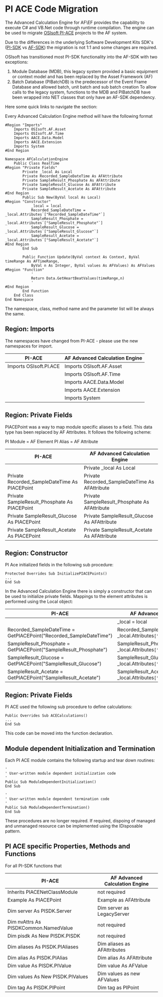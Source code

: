 
# PI ACE Code Migration

The Advanced Calculation Engine for AF\EF provides the capability to execute C# and VB.Net code through runtime compilation. The engine can be used to migrate [OSIsoft PI-ACE](http://https://techsupport.osisoft.com/Products/PI-Server/PI-ACE/Overview/ "OSIsoft Web Site") projects to the AF system.

Due to the differences in the underlying Software Development Kits SDK's ([PI-SDK](https://techsupport.osisoft.com/Products/Other-Products/PI-SDK/Overview "OSIsoft Web Site") vs [AF-SDK](https://techsupport.osisoft.com/Documentation/PI-AF-SDK/html/1a02af4c-1bec-4804-a9ef-3c7300f5e2fc.htm "OSIsoft Web Site")) the migration is not 1:1 and some changes are required.

OSIsoft has transitioned most PI-SDK functionality into the AF-SDK with two exceptions:
1) Module Database (MDB), this legacy system provided a basic equipment or context model and has been replaced by the Asset Framework (AF)
2) Batch Database (PIBatchDB) is the predecessor of the Event Frame Database and allowed batch, unit batch and sub batch creation
To allow calls to the legacy system, functions to the MDB and PIBatchDB have been wrapped into NET classes that only have an AF-SDK dependency.

Here some quick links to navigate the section:


Every Advanced Calculation Engine method will have the following format
```vbnet
#Region "Imports"
    Imports OSIsoft.AF.Asset
    Imports OSIsoft.AF.Time
    Imports AACE.Data.Model
    Imports AACE.Extension
    Imports System
#End Region

Namespace AFCalculationEngine
    Public Class RealTime
#Region "Private Fields"
        Private _local As Local
        Private Recorded_SampleDateTime As AFAttribute
        Private SampleResult_Phosphate As AFAttribute
        Private SampleResult_Glucose As AFAttribute
        Private SampleResult_Acetate As AFAttribute
#End Region
        Public Sub New(ByVal local As Local)
#Region "Constructor"
            _local = local
            Recorded_SampleDateTime = _local.Attributes`["Recorded_SampleDateTime"`]
            SampleResult_Phosphate = _local.Attributes`["SampleResult_Phosphate"`]
            SampleResult_Glucose = _local.Attributes`["SampleResult_Glucose"`]
            SampleResult_Acetate = _local.Attributes`["SampleResult_Acetate"`]
#End Region
        End Sub

        Public Function Update(ByVal context As Context, ByVal timeRange As AFTimeRange, 
            ByVal n As Integer, ByVal values As AFValues) As AFValues
#Region "Function"
            ' 
            Return Data.GetHeartBeatValues(timeRange,n)
            '
#End Region
        End Function
    End Class
End Namespace
```
The namespace, class, method name and the parameter list will be always the same.

## Region: Imports
The namespaces have changed from PI-ACE - please use the new namespaces for import.


| PI-ACE  | AF Advanced Calculation Engine|
| ------------- | ------------- |
| Imports OSIsoft.PI.ACE  |Imports OSIsoft.AF.Asset|
||Imports OSIsoft.AF.Time|
||Imports AACE.Data.Model|
||Imports AACE.Extension|
||Imports System|

## Region: Private Fields

PIACEPoint was a way to map module specific aliases to a field. This data type has been replaced by AF Attributes. It follows the following scheme:

PI Module = AF Element
PI Alias = AF Attribute


| PI-ACE  | AF Advanced Calculation Engine |
| ------------- | ------------- |
||Private _local As Local
|Private Recorded_SampleDateTime As PIACEPoint|Private Recorded_SampleDateTime As AFAttribute|
|Private SampleResult_Phosphate As PIACEPoint|Private SampleResult_Phosphate As AFAttribute|
|Private SampleResult_Glucose As PIACEPoint|Private SampleResult_Glucose As AFAttribute|
|Private SampleResult_Acetate As PIACEPoint|Private SampleResult_Acetate As AFAttribute|


## Region: Constructor

PI Ace initialized fields in the following sub procedure:
```vb.net
Protected Overrides Sub InitializePIACEPoints()
...
End Sub
```
In the Advanced Calculation Engine there is simply a constructor that can be used to initialize private fields.
Mappings to the element attributes is performed using the Local object:

| PI-ACE  | AF Advanced Calculation Engine |
| ------------- | ------------- |
||_local = local|
|Recorded_SampleDateTime = GetPIACEPoint("Recorded_SampleDateTime")|Recorded_SampleDateTime = _local.Attributes`["Recorded_SampleDateTime"`]|
|SampleResult_Phosphate = GetPIACEPoint("SampleResult_Phosphate")|SampleResult_Phosphate = _local.Attributes`["SampleResult_Phosphate"`]|
|SampleResult_Glucose = GetPIACEPoint("SampleResult_Glucose") |SampleResult_Glucose = _local.Attributes`["SampleResult_Glucose"`]|
|SampleResult_Acetate = GetPIACEPoint("SampleResult_Acetate")|SampleResult_Acetate = _local.Attributes`["SampleResult_Acetate"`]|

## Region: Private Fields

PI ACE used the following sub procedure to define calculations:

```vb.net
Public Overrides Sub ACECalculations()
...
End Sub
```

This code can be moved into the function declaration.

## Module dependent Initialization and Termination
Each PI ACE module contains the following startup and tear down routines:

```vb.net
'
' User-written module dependent initialization code
'
Public Sub ModuleDependentInitialization()
End Sub

'
' User-written module dependent termination code
'
Public Sub ModuleDependentTermination()
End Sub
```

These procedures are no longer required. If required, dispoing of managed and unmanaged resource can be implemented using the IDisposable pattern.

## PI ACE specific Properties, Methods and Functions

For all PI-SDK functions that 


| PI-ACE  | AF Advanced Calculation Engine |
| ------------- | ------------- |
|Inherits PIACENetClassModule | not required|
|Example As PIACEPoint | Example as AFAttribute|
|Dim server As PISDK.Server | Dim server as LegacyServer|
|Dim nvAttrs As PISDKCommon.NamedValue| not required|
|Dim pisdk As New PISDK.PISDK| not required|
|Dim aliases As PISDK.PIAliases | Dim aliases as AFAttributes|
|Dim alias As PISDK.PIAlias | Dim alias As AFAttribute|
|Dim value As PISDK.PIValue | Dim value As AFValue|
|Dim values As New PISDK.PIValues| Dim values as new AFValues|
|Dim tag As PISDK.PIPoint| Dim tag as PIPoint|

